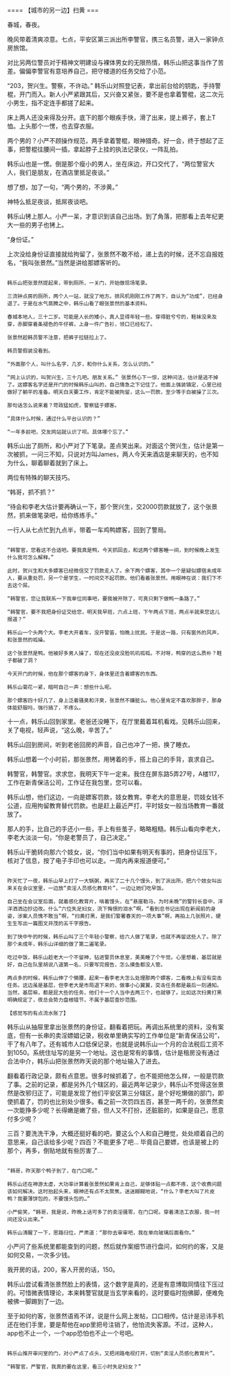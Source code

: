 


==== 【城市的另一边】扫黄  ===


春城，春夜。

晚风带着清爽凉意。七点，平安区第三派出所李警官，携三名员警，进入一家钟点房旅馆。

对比另两位警员对于精神文明建设与裸体男女的无限热情，韩乐山把这事当作了苦差。偏偏李警官有意培养自己，把守楼道的任务交给了小范。

“203，贺兴生。警察，不许动。” 韩乐山对照登记表，拿出前台给的钥匙，手持警棍，开门而入。新人小严紧跟其后，又兴奋又紧张，要不是也拿着警棍，这二次元小男生，指不定连手都搓了起来。

床上两人还没来得及分开。底下的那个眼疾手快，滑了出来，提上裤子，套上T恤。上头那个一愣，也去穿衣服。

两个男的？小严不顾操作规范，两手拿着警棍，眼神猎奇。好一会，终于想起了正事，把警棍往腰间一插，拿起脖子上挂的执法记录仪，一阵乱拍。

韩乐山也是一愣。倒是那个瘦小的男人，坐在床边，开口交代了，“两位警官大人，我们是朋友，在酒店里抵足夜谈。”

想了想，加了一句，“两个男的，不涉黄。”

神特么抵足夜谈，抵屌夜谈吧。

韩乐山铐上那人。小严一呆，才意识到该自己出场。到了角落，把那看上去年纪更大一些的男子也铐上。

“身份证。”

上次没给身份证直接就给拘留了，张景然不敢不给，递上去的时候，还不忘自报姓名，“我叫张景然。”当然是讲给那嫖客听的。

~~~

韩乐山把张景然提起来，带到厕所，一关门，开始做现场笔录。

三流钟点房的厕所，两个人一站，就没了地方。排风机刚刚工作了两下，自认为“功成”，已经身退了。于是在水气蒸腾之中，韩乐山看了眼张景然的基本资料。

春城本地人，三十二岁。可能是人长的矮小，真人显得年轻一些。穿得脏兮兮的，鞋袜没来及穿，赤脚穿着条褪色的牛仔裤，上身一件广告衫，领口已经松了。

张景然趁韩员警不注意，把裤子拉链拉上了。

韩员警假装没看到。

“外面那个人，叫什么名字，几岁，和你什么关系，怎么认识的。”

“网上认识的，叫贺兴生，三十几吧。朋友关系。” 张景然心下一惊，这种问法，估计是逃不掉了。这嫖客名字还是开门的时候韩乐山叫的，自己情急之下记住了。他面上强装镇定，心里已经做好了躺平的准备。明天白天要工作，肯定不能被拘留，这么一罚款，至少等于白被操了三次。

那句话怎么说来着？苛政猛如虎，警察猛于嫖客。

“具体什么时候，通过什么平台认识的？”

“一年多前吧，交友网站就认识了呗。具体哪个忘了。”

~~~

韩乐山出了厕所，和小严对了下笔录。差点笑出来。对面这个贺兴生，估计是第一次被抓，一问三不知，只说对方叫James，两人今天来酒店是来聊天的，也不知为什么，聊着聊着就到了床上。

两位有特殊的聊天技巧。

“韩哥，抓不抓？”

“待会和李老大估计要再确认一下，那个贺兴生，交2000罚款就放了，这个张景然，抓来做笔录吧，给你练练手。”

一行人从七点忙到九点半，带着一车鸡鸭嫖客，回到了警局。

~~~

“韩警官，您看这不合适吧。要我真是鸭，今天抓回去，和这两个嫖客睡一间，到时候晚上发生什么我可怎么解释。”

此时，贺兴生和大多嫖客已经微信交了罚款走人了。余下两个嫖客，其中一个是疑似嫖宿未成年人，要从重处罚，另一个是学生，一时间交不起罚款。他们看着张景然，用眼神在说：我们下不去这个屌。

“韩警官，您让我联系一下我单位同事吧，要我被开除了，可真只剩下做鸭一条路了。”

“韩警官，要不我把身份证交给您，明天我早班，六点上班，下午两点下班，两点半就来您这儿报道？”

韩乐山一个头两个大。李老大开着车，没开警笛，怕晚上扰民。于是这一路，只有窗外的风声，和张景然的呱噪。

这个张景然是鸭。他被好多男人操了，现在还没皮没脸叽叽呱呱。不对呀，鸭穿的这么质朴？鞋子都破了洞？

今天开门的时候，他在那个嫖客的身下，身体里还含着嫖客的东西。

韩乐山菊花一紧，暗呵自己一声：想些什么呢。

那个嫖客四十好几了，身上泛着骚臭和汗臭，张景然不嫌脏么。他心里肯定不喜欢那胖子，那身体能舒服吗，强行搞了，不疼么。

~~~

十一点，韩乐山回到家里。老爸还没睡下，在厅里戴着耳机看戏。见韩乐山回来，关了电视，轻声说，“这么晚，辛苦了。”

韩乐山回到房间，听到老爸回房的声音，自己也冲了一把，换了睡衣。

韩乐山想着一个小时前，那张景然，用铐着的手，搭上自己的手背，哀求自己。

韩警官，韩警官。求求您，我明天下午一定来。我住在屏东路5弄27号，A楼117，工作在新青保洁公司，工作证在我包里，您可以看。

韩乐山想，他们这边，一向是嫖客罚款，妓女教育。李老大的意思是，罚妓女钱不公道，应用拘留教育替代罚款。也是赶上最近严打，平时妓女一般当场教育一番就放了。

那人的手，比自己的手还小一些，手上有些茧子，略略粗糙。韩乐山看向李老大，李老大淡淡一句，“你是老警员了，自己决定。”

韩乐山干脆转向那六个妓女，说，“你们当中如果有明天有事的，把身份证压下，核对了信息，按了电子手印也可以走。一周内再来报道便可。”

~~~

昨天忙了一夜，韩乐山早上打了一大锅粥，再买了二十几个馒头，到了派出所，把六个妓女叫出来关在会议室里，一边放“卖淫人员感化教育片”，一边让她们吃早饭。

自己坐在会议室后面，就着感化教育片，啃着馒头，在“悬崖勒马，为时未晚”的警铃长音中，洋洋洒洒边抄边改。什么“六位失足妇女，流下悔恨的泪水”啊，“看到总书记出现在新闻前的身姿，涉案人员愧不敢当”啊，“扫黄打黑，是我们警署春天的一项大事”啊，再拍上几张照片，硬生生写出一篇图文并茂的五千字报告。

到了快中午的时候，韩乐山叫了三个年轻小警察，给六人做了笔录，也就不再留这些人了。除了那个未成年，韩乐山详细的做了第二遍笔录。

吃过中饭，韩乐山趁老大一个不留神，钻进警员休息室，美美睡了个午觉。心里想着，基层就是好，自己在队里胡说八道第一名，只要写完报告，怎么摸鱼都没人管。

两点多的时候，韩乐山伸了个懒腰，起来一看李老大怎么处理那两个嫖客，二看晚上有没有突击任务。这边虽是基层，但李老大是市局退下来的，做事小心翼翼，突击任务都是最后一刻通知。当然，基层嘛，都是屁大些的任务，他们十一个人当中去两三个，也就够了。比如这次扫黄打黑明确规定了，夜总会势力盘根错节，不属于基层查抄范围。

【感觉写的有点流水账了】

~~~

韩乐山从抽屉里拿出张景然的身份证，翻看着把玩。再调出系统里的资料，没有案底，但有一长串的卖淫嫖娼记录，税收单里确实写的工作单位是“新青保洁公司”，干了有八年了。还有城市人口低保记录，也就是说韩乐山一个月的合法税后工资不到1050。系统住址写的是另一个地址。这也是常有的事情，估计是租房没有通过合法中介，韩乐山把张景然昨天说的那个地址输入了进去。

翻看着行政记录，颇有点意思。很多时候抓着了，也不能把他怎么样，一般是罚款了事。之前的记录，都是另外几个辖区的，最近两年记录少，韩乐山不觉得这张景然是改邪归正了，可能是发现了他们平安区第三分辖区，是个好吃懒做的部门，即使抓着了，罚的也比别处少很多。看之前一次罚四五百，甚至一两千的，张景然卖一次能挣多少呢？长得嫩是嫩了些，但人又不打扮，还脏脏的，如果是自己，愿意付多少呢？

三百？要洗洗干净，大概还挺好看的吧，要这么个人和自己睡觉，处处顺着自己的意思来，自己该给多少呢？四百？不能更多了吧… 毕竟自己要嫖，也该是被上的那个，再多，倒贴地就有些厉害了…

~~~

“韩哥，昨天那个鸭子到了，在门口呢。”

韩乐山还在神游太虚，大功率计算着张景然如果肯上自己，足够体贴一点都不疼，这个收费问题该如何解决。这时抬起头来，眼神还有点不太聚焦，迷迷糊糊地说，“什么？李老大叫了片皮鸭？我要薄饼包的，不要馒头包的…”

小严偷笑，“韩哥，我是说，昨晚上话可多了的卖淫骚零，在门口呢。穿着清洁工衣服，我一时间还没认出来。”

韩乐山清醒了一下，思路归位，严肃道：“那你去审审吧，我在单向玻璃后面看你。”

~~~

小严问了些系统里都能查到的问题，然后就作案细节进行盘问，如何约的客，又是如何交易，一次多少钱。

我开房的话，200，客人开房的话，150。

韩乐山尝试看清张景然脸上的表情，这个数字是真的，还是有意博取同情往下压过的。可惜微表情理论，本来韩警官就是当玄学来看的，这时要临时抱佛脚，便难免被佛一脚踢到了一边。

至于如何约客，张景然语焉不详，说是什么网上发帖，口口相传。估计是忌讳手机还在他们手里，要是帮他在app里把号注销了，他怕流失客源。不过，这种人，app也不止一个，一个app恐怕也不止一个号吧。

~~~

韩乐山推开审问室的门，对小严点了点头，又把闭路电视打开，切到“卖淫人员感化教育片”。

“韩警官，严警官，我真的要在这里，看三小时失足妇女？”

















